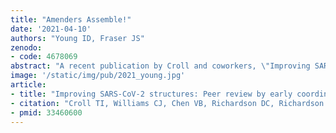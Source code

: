 ```yaml
---
title: "Amenders Assemble!"
date: '2021-04-10'
authors: "Young ID, Fraser JS"
zenodo:
- code: 4678069
abstract: "A recent publication by Croll and coworkers, \"Improving SARS-CoV-2 structures: Peer review by early coordinate release,\" describes a unique form of peer-review enabled by the early release of biomolecular structure coordinates and density maps and details its critical role in the search for SARS-CoV-2 vaccines and treatments. The authors walk us through identification and remediation of model pathologies in seven preprints, describing what problems they identified, what tools allowed them to make these discoveries, how each of these could have been missed by the original authors during refinement, and how the corrections were subsequently disseminated to the structural biology community. While correcting other people's work is naturally a delicate topic, this paper carefully and convincingly lays out the arguments for both the publication of flawed initial models and their timely correction. Hopefully this demonstration of the potential of preprint and post-publication peer review inspires similar efforts."
image: '/static/img/pub/2021_young.jpg'
article:
- title: "Improving SARS-CoV-2 structures: Peer review by early coordinate release."
- citation: "Croll TI, Williams CJ, Chen VB, Richardson DC, Richardson JS. *Biophysical Journal.* 2021."
- pmid: 33460600
---
```

